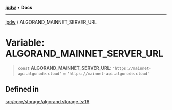 [**ipdw**](../README.md) • **Docs**

***

[ipdw](../globals.md) / ALGORAND\_MAINNET\_SERVER\_URL

# Variable: ALGORAND\_MAINNET\_SERVER\_URL

> `const` **ALGORAND\_MAINNET\_SERVER\_URL**: `"https://mainnet-api.algonode.cloud"` = `'https://mainnet-api.algonode.cloud'`

## Defined in

[src/core/storage/algorand.storage.ts:16](https://github.com/humandataincome/ipdw/blob/cffd44f47ee394d38eaa57c50e77342565775d5e/src/core/storage/algorand.storage.ts#L16)
